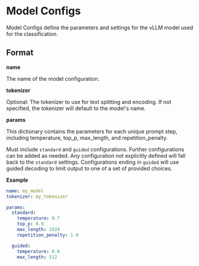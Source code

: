 # Model Configs

Model Configs define the parameters and settings for the vLLM model used for the classification.

## Format

**name**

The name of the model configuration.

**tokenizer**

Optional: The tokenizer to use for text splitting and encoding. If not specified, the tokenizer will default to the model's name.

**params**

This dictionary contains the parameters for each unique prompt step, including temperature, top_p, max_length, and repetition_penalty. 

Must include `standard` and `guided` configurations. Further configurations can be added as needed. Any configuration not explicitly defined will fall back to the `standard` settings. Configurations ending in `guided` will use guided decoding to limit output to one of a set of provided choices.

**Example**
```yaml
name: my_model
tokenizer: my_tokenizer

params:
  standard:
    temperature: 0.7
    top_p: 0.9
    max_length: 1024
    repetition_penalty: 1.0

  guided:
    temperature: 0.0
    max_length: 512
```